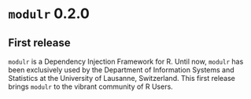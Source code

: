 # `modulr` 0.2.0

## First release

`modulr` is a Dependency Injection Framework for R. Until now, 
`modulr` has been exclusively used by the Department of Information Systems and 
Statistics at the University of Lausanne, Switzerland. This first release brings 
`modulr` to the vibrant community of R Users.
